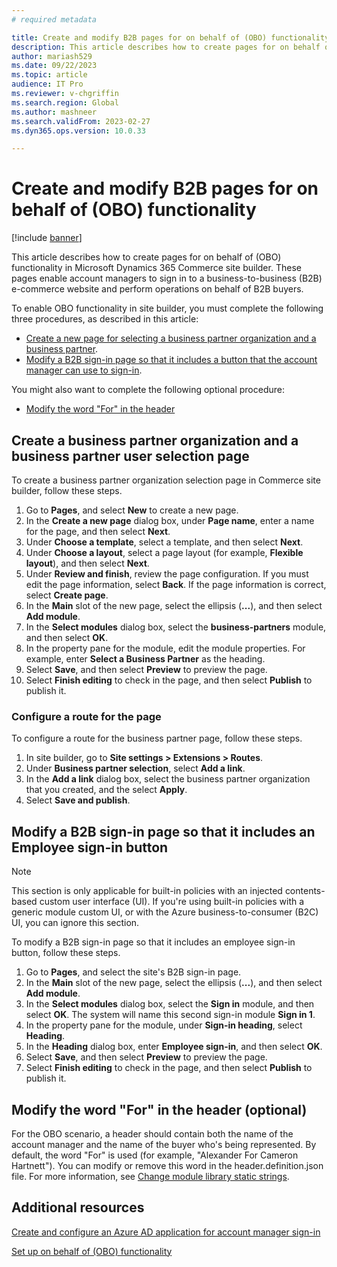 ```yaml
---
# required metadata

title: Create and modify B2B pages for on behalf of (OBO) functionality
description: This article describes how to create pages for on behalf of (OBO) functionality in Microsoft Dynamics 365 Commerce site builder.
author: mariash529
ms.date: 09/22/2023
ms.topic: article
audience: IT Pro
ms.reviewer: v-chgriffin
ms.search.region: Global
ms.author: mashneer
ms.search.validFrom: 2023-02-27
ms.dyn365.ops.version: 10.0.33

---
```


# Create and modify B2B pages for on behalf of (OBO) functionality

[!include [banner](includes/banner.md)]

This article describes how to create pages for on behalf of (OBO) functionality in Microsoft Dynamics 365 Commerce site builder. These pages enable account managers to sign in to a business-to-business (B2B) e-commerce website and perform operations on behalf of B2B buyers.

To enable OBO functionality in site builder, you must complete the following three procedures, as described in this article:

- [Create a new page for selecting a business partner organization and a business partner](#create-a-business-partner-organization-and-a-business-partner-user-selection-page).
- [Modify a B2B sign-in page so that it includes a button that the account manager can use to sign-in](#modify-a-b2b-sign-in-page-so-that-it-includes-an-employee-sign-in-button).

You might also want to complete the following optional procedure:

- [Modify the word "For" in the header](#modify-the-word-for-in-the-header-optional)

## Create a business partner organization and a business partner user selection page

To create a business partner organization selection page in Commerce site builder, follow these steps.

1. Go to **Pages**, and select **New** to create a new page.
1. In the **Create a new page** dialog box, under **Page name**, enter a name for the page, and then select **Next**.
1. Under **Choose a template**, select a template, and then select **Next**.
1. Under **Choose a layout**, select a page layout (for example, **Flexible layout**), and then select **Next**.
1. Under **Review and finish**, review the page configuration. If you must edit the page information, select **Back**. If the page information is correct, select **Create page**. 
1. In the **Main** slot of the new page, select the ellipsis (**...**), and then select **Add module**.
1. In the **Select modules** dialog box, select the **business-partners** module, and then select **OK**.
1. In the property pane for the module, edit the module properties. For example, enter **Select a Business Partner** as the heading.
1. Select **Save**, and then select **Preview** to preview the page.
1. Select **Finish editing** to check in the page, and then select **Publish** to publish it.

### Configure a route for the page

To configure a route for the business partner page, follow these steps.

1. In site builder, go to **Site settings \> Extensions \> Routes**.
1. Under **Business partner selection**, select **Add a link**.
1. In the **Add a link** dialog box, select the business partner organization that you created, and the select **Apply**.
1. Select **Save and publish**.

## Modify a B2B sign-in page so that it includes an Employee sign-in button

> [!NOTE]
> This section is only applicable for built-in policies with an injected contents-based custom user interface (UI). If you're using built-in policies with a generic module custom UI, or with the Azure business-to-consumer (B2C) UI, you can ignore this section.
 
To modify a B2B sign-in page so that it includes an employee sign-in button, follow these steps.

1. Go to **Pages**, and select the site's B2B sign-in page.
1. In the **Main** slot of the new page, select the ellipsis (**...**), and then select **Add module**.
1. In the **Select modules** dialog box, select the **Sign in** module, and then select **OK**. The system will name this second sign-in module **Sign in 1**.
1. In the property pane for the module, under **Sign-in heading**, select **Heading**.
1. In the **Heading** dialog box, enter **Employee sign-in**, and then select **OK**.
1. Select **Save**, and then select **Preview** to preview the page.
1. Select **Finish editing** to check in the page, and then select **Publish** to publish it.

## Modify the word "For" in the header (optional)

For the OBO scenario, a header should contain both the name of the account manager and the name of the buyer who's being represented. By default, the word "For" is used (for example, "Alexander For Cameron Hartnett"). You can modify or remove this word in the header.definition.json file. For more information, see [Change module library static strings](e-commerce-extensibility/change-module-library-strings.md).

## Additional resources

[Create and configure an Azure AD application for account manager sign-in](obo-create-aad-application.md)

[Set up on behalf of (OBO) functionality](obo-configure-hq.md)
